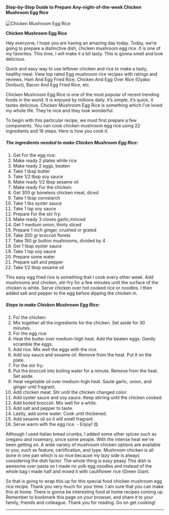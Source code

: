             

#### Step-by-Step Guide to Prepare Any-night-of-the-week Chicken Mushroom Egg Rice

![Chicken Mushroom Egg Rice](https://img-global.cpcdn.com/recipes/1dfdaf66d5db0003/751x532cq70/chicken-mushroom-egg-rice-recipe-main-photo.jpg)

**Chicken Mushroom Egg Rice**

Hey everyone, I hope you are having an amazing day today. Today, we’re going to prepare a distinctive dish, chicken mushroom egg rice. It is one of my favorites. This time, I will make it a bit tasty. This is gonna smell and look delicious.

Quick and easy way to use leftover chicken and rice to make a tasty, healthy meal. View top rated Egg mushroom rice recipes with ratings and reviews. Ham And Egg Fried Rice, Chicken And Egg Over Rice (Oyako Donburi), Bacon And Egg Fried Rice, etc.

Chicken Mushroom Egg Rice is one of the most popular of recent trending foods in the world. It is enjoyed by millions daily. It’s simple, it’s quick, it tastes delicious. Chicken Mushroom Egg Rice is something which I’ve loved my whole life. They’re nice and they look wonderful.

To begin with this particular recipe, we must first prepare a few components. You can cook chicken mushroom egg rice using 22 ingredients and 16 steps. Here is how you cook it.

##### The ingredients needed to make Chicken Mushroom Egg Rice:

1.  Get For the egg rice:
2.  Make ready 2 plates white rice
3.  Make ready 2 eggs, beaten
4.  Take 1 tbsp butter
5.  Take 1/2 tbsp soy sauce
6.  Make ready 1/2 tbsp sesame oil
7.  Make ready For the chicken:
8.  Get 300 gr boneless chicken meat, diced
9.  Take 1 tbsp cornstarch
10.  Take 1 tbs oyster sauce
11.  Take 1 tsp soy sauce
12.  Prepare For the stir fry:
13.  Make ready 3 cloves garlic,minced
14.  Get 1 medium onion, thinly sliced
15.  Prepare 1 inch ginger, crushed or grated
16.  Take 200 gr broccoli florets
17.  Take 150 gr button mushrooms, divided by 4
18.  Get 1 tbsp oyster sauce
19.  Take 1 tsp soy sauce
20.  Prepare some water
21.  Prepare salt and pepper
22.  Take 1/2 tbsp sesame oil

This easy egg fried rice is something that I cook every other week. Add mushrooms and chicken, stir-fry for a few minutes until the surface of the chicken is white. Serve chicken over hot cooked rice or noodles. I then added salt and pepper to the egg before dipping the chicken in.

##### Steps to make Chicken Mushroom Egg Rice:

1.  For the chicken:
2.  Mix together all the ingredients for the chicken. Set aside for 30 minutes.
3.  For the egg rice:
4.  Heat the butter over medium-high heat. Add the beaten eggs. Gently scramble the eggs.
5.  Add rice. Mix well the eggs with the rice.
6.  Add soy sauce and sesame oil. Remove from the heat. Put it on the plate.
7.  For the stir fry:
8.  Put the broccoli into boiling water for a minute. Remove from the heat. Set aside.
9.  Heat vegetable oil over medium-high heat. Sauté garlic, onion, and ginger until fragrant.
10.  Add chicken meat. Stir until the chicken changed color.
11.  Add oyster sauce and soy sauce. Keep stirring until the chicken cooked.
12.  Add boiled broccoli. Mix well for a while.
13.  Add salt and pepper to taste.
14.  Lastly, add some water. Cook until thickened.
15.  Add sesame oil so it will smell fragrant.
16.  Serve warm with the egg rice. - Enjoy! 😋

Although I used italian bread crumbs, I added some other spices such as oregano and rosemary, since some people. With the intense heat we've been getting on. A wide variety of mushroom chicken options are available to you, such as feature, certification, and type. Mushroom chicken is all done in one pan which is so nice because my lazy side is always considering the dish factor. The whole thing is easy peasy This dish is awesome over pasta so I made no yolk egg noodles and instead of the whole bag I made half and mixed it with cauliflower rice (Green Giant.

So that is going to wrap this up for this special food chicken mushroom egg rice recipe. Thank you very much for your time. I am sure that you can make this at home. There is gonna be interesting food at home recipes coming up. Remember to bookmark this page on your browser, and share it to your family, friends and colleague. Thank you for reading. Go on get cooking!

* * *
